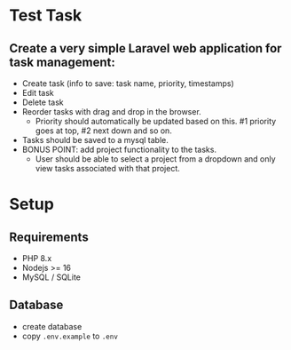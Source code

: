 # Test Task

## Create a very simple Laravel web application for task management:

- Create task (info to save: task name, priority, timestamps)
- Edit task
- Delete task
- Reorder tasks with drag and drop in the browser.
  - Priority should automatically be updated based on this. #1 priority goes at top, #2 next down and so on.
- Tasks should be saved to a mysql table.
- BONUS POINT: add project functionality to the tasks.
  - User should be able to select a project from a dropdown and only view tasks associated with that project.

# Setup

## Requirements
- PHP 8.x
- Nodejs >= 16
- MySQL / SQLite

## Database
- create database
- copy `.env.example` to `.env`
